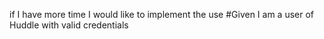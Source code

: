 if I have more time I would like to implement the use   #Given I am a user of Huddle with valid credentials